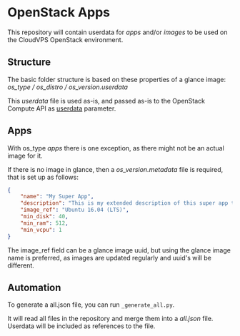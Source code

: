 # OpenStack Apps
This repository will contain userdata for *apps* and/or *images* to be used on the CloudVPS OpenStack environment.

## Structure
The basic folder structure is based on these properties of a glance image: *os_type / os_distro / os_version.userdata*

This *userdata* file is used as-is, and passed as-is to the OpenStack Compute API as [userdata](https://docs.openstack.org/nova/latest/user/user-data.html) parameter.

## Apps
With os_type *apps* there is one exception, as there might not be an actual image for it.

If there is no image in glance, then a *os_version.metadata* file is required, that is set up as follows:

```json
{
    "name": "My Super App",
    "description": "This is my extended description of this super app that i've developed",
    "image_ref": "Ubuntu 16.04 (LTS)",
    "min_disk": 40,
    "min_ram": 512,
    "min_vcpu": 1
}
```

The image_ref field can be a glance image uuid, but using the glance image name is preferred, as images are updated regularly and uuid's will be different.

## Automation
To generate a all.json file, you can run `_generate_all.py`.

It will read all files in the repository and merge them into a *all.json* file. Userdata will be included as references to the file.
